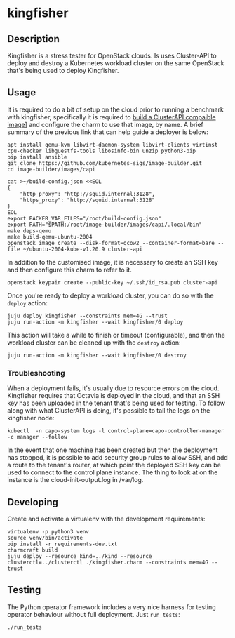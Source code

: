 # kingfisher

## Description

Kingfisher is a stress tester for OpenStack clouds. Is uses Cluster-API to deploy
and destroy a Kubernetes workload cluster on the same OpenStack that's being used
to deploy Kingfisher.

## Usage

It is required to do a bit of setup on the cloud prior to running a
benchmark with kingfisher, specifically it is required to 
[build a ClusterAPI compaible image](https://image-builder.sigs.k8s.io/capi/providers/openstack.html)]
and configure the charm to use that image, by name. A brief summary of the
previous link that can help guide a deployer is below:

    apt install qemu-kvm libvirt-daemon-system libvirt-clients virtinst cpu-checker libguestfs-tools libosinfo-bin unzip python3-pip
    pip install ansible
    git clone https://github.com/kubernetes-sigs/image-builder.git
    cd image-builder/images/capi

    cat >~/build-config.json <<EOL
    {
        "http_proxy": "http://squid.internal:3128",
        "https_proxy": "http://squid.internal:3128"
    }
    EOL
    export PACKER_VAR_FILES="/root/build-config.json"
    export PATH="$PATH:/root/image-builder/images/capi/.local/bin"
    make deps-qemu
    make build-qemu-ubuntu-2004
    openstack image create --disk-format=qcow2 --container-format=bare --file ~/ubuntu-2004-kube-v1.20.9 cluster-api

In addition to the customised image, it is necessary to create an SSH key and then
configure this charm to refer to it.

    openstack keypair create --public-key ~/.ssh/id_rsa.pub cluster-api

Once you're ready to deploy a workload cluster, you can do so with the `deploy` action:

    juju deploy kingfisher --constraints mem=4G --trust
    juju run-action -m kingfisher --wait kingfisher/0 deploy

This action will take a while to finish or timeout (configurable), and then the
workload cluster can be cleaned up with the `destroy` action:

    juju run-action -m kingfisher --wait kingfisher/0 destroy

### Troubleshooting

When a deployment fails, it's usually due to resource errors on the cloud. Kingfisher
requires that Octavia is deployed in the cloud, and that an SSH key has been uploaded
in the tenant that's being used for testing. To follow along with what ClusterAPI is
doing, it's possible to tail the logs on the kingfisher node:

    kubectl  -n capo-system logs -l control-plane=capo-controller-manager -c manager --follow

In the event that one machine has been created but then the deployment has stopped, it
is possible to add security group rules to allow SSH, and add a route to the tenant's
router, at which point the deployed SSH key can be used to connect to the control plane
instance. The thing to look at on the instance is the cloud-init-output.log in /var/log.

## Developing

Create and activate a virtualenv with the development requirements:

    virtualenv -p python3 venv
    source venv/bin/activate
    pip install -r requirements-dev.txt
    charmcraft build
    juju deploy --resource kind=../kind --resource clusterctl=../clusterctl ./kingfisher.charm --constraints mem=4G --trust

## Testing

The Python operator framework includes a very nice harness for testing
operator behaviour without full deployment. Just `run_tests`:

    ./run_tests
